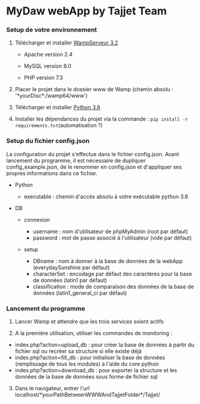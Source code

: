 # MyDaw webApp by Tajjet Team


### Setup de votre environnement

1. Télécharger et installer [WampServeur 3.2](www.wampserver.com/#download-group)

    - Apache version 2.4

    - MySQL version 8.0
    
    - PHP version 7.3

2. Placer le projet dans le dossier www de Wamp (chemin absolu : '\*yourDisc\*:/wamp64/www')

2. Télécharger et installer [Python 3.6](www.python.org/downloads/release/python-368/)

3. Installer les dépendances du projet via la commande : `pip install -r requirements.txt`(automatisation ?)


### Setup du fichier config.json

La configuration du projet s'effectue dans le fichier config.json. Avant lancement du programme, il est nécessaire de dupliquer config_example.json, de le renommer en config.json et d'appliquer ses propres informations dans ce fichier.

* Python
  * executable : chemin d'accès absolu à votre exécutable python 3.6

* DB
  * connexion
    * username : nom d'utilisateur de phpMyAdmin (root par défaut)
    * password : mot de passe associé à l'utilisateur (vide par défaut)

  * setup
    * DBname : nom à donner à la base de données de la webApp (everydaySunshine par défaut)
    * characterSet : encodage par défaut des caractères pour la base de données (latin1 par défaut)
    * classification : mode de comparaison des données de la base de données (latin1_general_ci par défaut)


### Lancement du programme

1. Lancer Wamp et attendre que les trois services soient actifs

2. A la première utilisation, utiliser les commandes de monitoring :
  * index.php?action=upload_db    : pour créer la base de données à partir du fichier sql ou recréer sa structure si elle existe déjà
  * index.php?action=fill_db      : pour initialiser la base de données (remplissage de tous les modules) à l'aide du core python
  * index.php?action=download_db  : pour exporter la structure et les données de la base de données sous forme de fichier sql

3. Dans le navigateur, entrer l'url localhost/\*yourPathBetweenWWWAndTajjetFolder\*/Tajjet/
